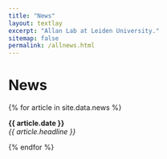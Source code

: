 ```yaml
---
title: "News"
layout: textlay
excerpt: "Allan Lab at Leiden University."
sitemap: false
permalink: /allnews.html
---
```


# News

{% for article in site.data.news %}
<p> <b>{{ article.date }}</b> <br>
<em>{{ article.headline }}</em></p>
{% endfor %}
